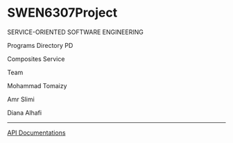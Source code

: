 # SWEN6307Project
SERVICE-ORIENTED SOFTWARE ENGINEERING

Programs Directory  PD

Composites Service 



Team

Mohammad Tomaizy

Amr Slimi

Diana Alhafi
*****
<a href="http://ec2-35-166-183-83.us-west-2.compute.amazonaws.com:8080/apipie/1.0/programms.html">API Documentations </a> 
